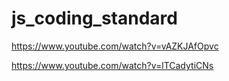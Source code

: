 # js_coding_standard

https://www.youtube.com/watch?v=vAZKJAfOpvc

https://www.youtube.com/watch?v=lTCadytiCNs
